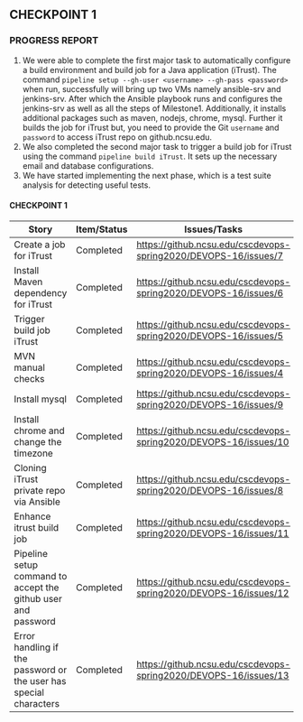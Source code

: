 ## CHECKPOINT 1

### PROGRESS REPORT

1. We were able to complete the first major task to automatically configure a build environment and build job for a Java application (iTrust). The command 
`pipeline setup --gh-user <username> --gh-pass <password>` when run, successfully will bring up two VMs namely ansible-srv and jenkins-srv. After which the Ansible playbook runs and configures the jenkins-srv as well as all the steps of Milestone1. Additionally, it installs additional packages such as maven, nodejs, chrome, mysql. Further it builds the job for iTrust but, you need to provide the Git `username` and `password` to access iTrust repo on github.ncsu.edu.
2. We also completed the second major task to trigger a build job for iTrust using the command `pipeline build iTrust`. It sets up the necessary email and database configurations.
3. We have started implementing the next phase, which is a test suite analysis for detecting useful tests. 

#### <a name="CHECKPOINT 1"></a> CHECKPOINT 1

| Story   | Item/Status   |  Issues/Tasks
| ------------- | ------------  |  ------------
| Create a job for iTrust | Completed | https://github.ncsu.edu/cscdevops-spring2020/DEVOPS-16/issues/7
| Install Maven dependency for iTrust | Completed | https://github.ncsu.edu/cscdevops-spring2020/DEVOPS-16/issues/6
| Trigger build job iTrust | Completed | https://github.ncsu.edu/cscdevops-spring2020/DEVOPS-16/issues/5
| MVN manual checks | Completed | https://github.ncsu.edu/cscdevops-spring2020/DEVOPS-16/issues/4
| Install mysql | Completed | https://github.ncsu.edu/cscdevops-spring2020/DEVOPS-16/issues/9
| Install chrome and change the timezone | Completed | https://github.ncsu.edu/cscdevops-spring2020/DEVOPS-16/issues/10
| Cloning iTrust private repo via Ansible | Completed | https://github.ncsu.edu/cscdevops-spring2020/DEVOPS-16/issues/8
| Enhance itrust build job | Completed | https://github.ncsu.edu/cscdevops-spring2020/DEVOPS-16/issues/11
| Pipeline setup command to accept the github user and password | Completed | https://github.ncsu.edu/cscdevops-spring2020/DEVOPS-16/issues/12
| Error handling if the password or the user has special characters | Completed | https://github.ncsu.edu/cscdevops-spring2020/DEVOPS-16/issues/13
